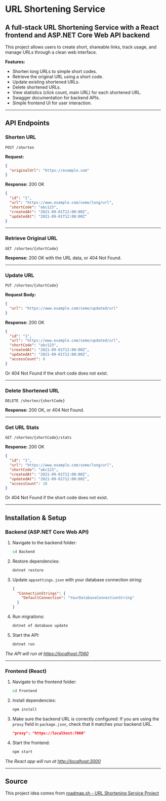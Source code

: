 # URL Shortening Service

## A full-stack URL Shortening Service with a React frontend and ASP.NET Core Web API backend

This project allows users to create short, shareable links, track usage, and manage URLs through a clean web interface.

**Features:**

* Shorten long URLs to simple short codes.
* Retrieve the original URL using a short code.
* Update existing shortened URLs.
* Delete shortened URLs.
* View statistics (click count, main URL) for each shortened URL.
* Swagger documentation for backend APIs.
* Simple frontend UI for user interaction.

---

## API Endpoints

### Shorten URL

```http
POST /shorten
```

**Request:**

```json
{
  "originalUrl": "https://example.com"
}
```

**Response:** 200 OK

```json
{
  "id": "1",
  "url": "https://www.example.com/some/long/url",
  "shortCode": "abc123",
  "createdAt": "2021-09-01T12:00:00Z",
  "updatedAt": "2021-09-01T12:00:00Z"
}
```

---

### Retrieve Original URL

```http
GET /shorten/{shortCode}
```

**Response:** 200 OK with the URL data, or 404 Not Found.

---

### Update URL

```http
PUT /shorten/{shortCode}
```

**Request Body:**

```json
{
  "url": "https://www.example.com/some/updated/url"
}
```

**Response:** 200 OK

```json
{
  "id": "1",
  "url": "https://www.example.com/some/updated/url",
  "shortCode": "abc123",
  "createdAt": "2021-09-01T12:00:00Z",
  "updatedAt": "2021-09-01T12:00:00Z",
  "accessCount": 0
}
```

Or 404 Not Found if the short code does not exist.

---

### Delete Shortened URL

```http
DELETE /shorten/{shortCode}
```

**Response:** 200 OK, or 404 Not Found.

---

### Get URL Stats

```http
GET /shorten/{shortCode}/stats
```

**Response:** 200 OK

```json
{
  "id": "1",
  "url": "https://www.example.com/some/long/url",
  "shortCode": "abc123",
  "createdAt": "2021-09-01T12:00:00Z",
  "updatedAt": "2021-09-01T12:00:00Z",
  "accessCount": 10
}
```

Or 404 Not Found if the short code does not exist.

---

## Installation & Setup

### Backend (ASP.NET Core Web API)

1. Navigate to the backend folder:

   ```bash
   cd Backend
   ```

2. Restore dependencies:

   ```bash
   dotnet restore
   ```

3. Update `appsettings.json` with your database connection string:

   ```json
   {
     "ConnectionStrings": {
       "DefaultConnection": "YourDatabaseConnectionString"
     }
   }
   ```

4. Run migrations:

   ```bash
   dotnet ef database update
   ```

5. Start the API:

   ```bash
   dotnet run
   ```

*The API will run at [https://localhost:7060](https://localhost:7060)*

---

### Frontend (React)

1. Navigate to the frontend folder:

   ```bash
   cd Frontend
   ```

2. Install dependencies:

   ```bash
   npm install
   ```

3. Make sure the backend URL is correctly configured:
   If you are using the `proxy` field in `package.json`, check that it matches your backend URL.

   ```json
   "proxy": "https://localhost:7060"
   ```

4. Start the frontend:

   ```bash
   npm start
   ```

*The React app will run at [http://localhost:3000](http://localhost:3000)*

---

## Source

This project idea comes from [roadmap.sh - URL Shortening Service Project](https://roadmap.sh/projects/url-shortening-service)

